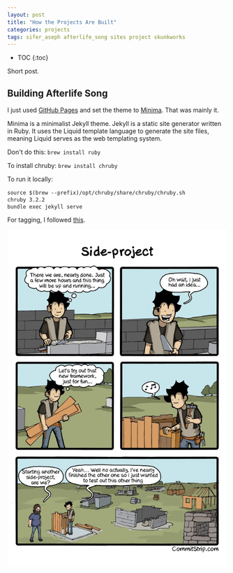 ```yaml
---
layout: post
title: "How the Projects Are Built"
categories: projects
tags: sifer_aseph afterlife_song sites project skunkworks
---
```


* TOC
{:toc}

Short post.

## Building Afterlife Song

I just used <a href="https://pages.github.com">GitHub Pages</a> and set the theme to <a href="https://github.com/jekyll/minima">Minima</a>. That was mainly it.

Minima is a minimalist Jekyll theme. Jekyll is a static site generator written in Ruby. It uses the Liquid template language to generate the site files, meaning Liquid serves as the web templating system. 

Don't do this: `brew install ruby`

To install chruby: `brew install chruby`

To run it locally:

```
source $(brew --prefix)/opt/chruby/share/chruby/chruby.sh
chruby 3.2.2
bundle exec jekyll serve
```

For tagging, I followed <a href="http://www.jasonemiller.org/2020/12/23/tagging-posts-in-jekyll-minima.html">this</a>.



<img src="https://github.com/sif/sif/raw/main/files/post_files/side-project.jpeg" />
